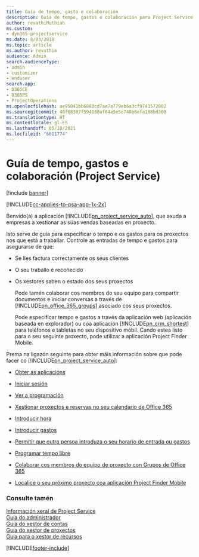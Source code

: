```yaml
---
title: Guía de tempo, gasto e colaboración
description: Guía de tempo, gastos e colaboración para Project Service
author: revathiMuthiah
ms.custom:
- dyn365-projectservice
ms.date: 8/03/2018
ms.topic: article
ms.author: revathim
audience: Admin
search.audienceType:
- admin
- customizer
- enduser
search.app:
- D365CE
- D365PS
- ProjectOperations
ms.openlocfilehash: ae95041bb6883cd7ae7a779eb6a3cf9741572802
ms.sourcegitcommit: 40f68387f594180af64a5e5c748b6efa188bd300
ms.translationtype: HT
ms.contentlocale: gl-ES
ms.lasthandoff: 05/10/2021
ms.locfileid: "6011774"
---
```

# <a name="time-expense-and-collaboration-guide-project-service"></a>Guía de tempo, gastos e colaboración (Project Service)

[!include [banner](../includes/psa-now-project-operations.md)]

[!INCLUDE[cc-applies-to-psa-app-1x-2x](../includes/cc-applies-to-psa-app-1x-2x.md)]

Benvido(a) á aplicación [!INCLUDE[pn_project_service_auto](../includes/pn-project-service-auto.md)], que axuda a empresas a xestionar as súas vendas baseadas en proxecto. 
  
 Isto serve de guía para especificar o tempo e os gastos para os proxectos nos que está a traballar. Controle as entradas de tempo e gastos para asegurarse de que:  
  
- Se lles factura correctamente os seus clientes  
  
- O seu traballo é recoñecido  
  
- Os xestores saben o estado dos seus proxectos  
  
  Pode tamén colaborar cos membros do seu equipo para compartir documentos e iniciar conversas a través de [!INCLUDE[pn_office_365_groups](../includes/pn-office-365-groups.md)] asociado cos seus proxectos.  
  
  Pode especificar tempo e gastos a través da aplicación web (aplicación baseada en explorador) ou coa aplicación [!INCLUDE[pn_crm_shortest](../includes/pn-crm-shortest.md)] para teléfonos e tabletas no seu dispositivo móbil. Cando estea listo para o seu seguinte proxecto, pode utilizar a aplicación Project Finder Mobile.  
  
Prema na ligazón seguinte para obter máis información sobre que pode facer co [!INCLUDE[pn_project_service_auto](../includes/pn-project-service-auto.md)]:  
  
-   [Obter as aplicacións](../psa/get-apps.md)  
  
-   [Iniciar sesión](../psa/sign-in.md)  
  
-   [Ver a programación](../psa/view-schedule.md)  
  
-   [Xestionar proxectos e reservas no seu calendario de Office 365](../psa/manage-project-bookings-office-365-calendar.md)  
  
-   [Introducir hora](../psa/enter-time.md)  
  
-   [Introducir gastos](../psa/enter-expenses.md)  
  
-   [Permitir que outra persoa introduza o seu horario de entrada ou gastos](../psa/allow-someone-else-enter-time-entry-expense.md)  
  
-   [Programar tempo libre](../psa/schedule-time-off.md)  
  
-   [Colaborar cos membros do equipo de proxecto con Grupos de Office 365](../psa/collaborate-project-team-members-office-365-groups.md)  
  
-   [Localice o seu próximo proxecto coa aplicación Project Finder Mobile](../psa/find-next-project-finder-mobile-app.md)  
  
### <a name="see-also"></a>Consulte tamén  
 [Información xeral de Project Service](../psa/overview.md)   
 [Guía do administrador](../psa/admin-guide.md)   
 [Guía do xestor de contas](../psa/account-manager-guide.md)   
 [Guía do xestor de proxectos](../psa/project-manager-guide.md)   
 [Guía para o xestor de recursos](../psa/resource-manager-guide.md)   


[!INCLUDE[footer-include](../includes/footer-banner.md)]